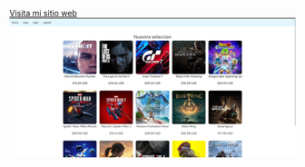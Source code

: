 [Visita mi sitio web](https://youtu.be/_ToenEiSN9s)
![](https://github.com/GORDIAN12/GameDealer/blob/main/Captura%20desde%202025-04-01%2019-47-04.png)
